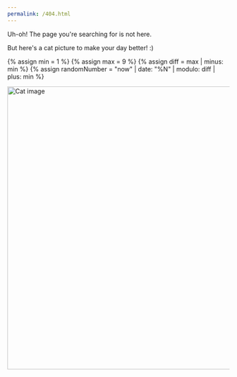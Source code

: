 ```yaml
---
permalink: /404.html
---
```


Uh-oh! The page you're searching for is not here.

But here's a cat picture to make your day better! :)

{% assign min = 1 %}
{% assign max = 9 %}
{% assign diff = max | minus: min %}
{% assign randomNumber = "now" | date: "%N" | modulo: diff | plus: min %}

<img src="/assets/images/cats/cat{{ randomNumber }}.jpg" alt="Cat image" width="960" height="640">
